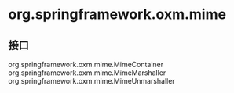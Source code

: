 # org.springframework.oxm.mime

## 接口

org.springframework.oxm.mime.MimeContainer
org.springframework.oxm.mime.MimeMarshaller
org.springframework.oxm.mime.MimeUnmarshaller




